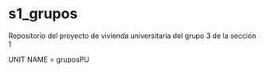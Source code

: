 # s1_grupos
Repositorio del proyecto de vivienda universitaria del grupo 3 de la sección 1

UNIT NAME = gruposPU